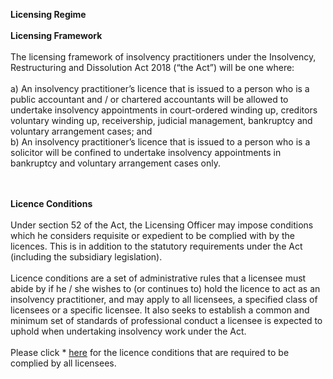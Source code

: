 **Licensing Regime**
<br><br>
**Licensing Framework**
<br><br>
The licensing framework of insolvency practitioners under the Insolvency, Restructuring and Dissolution Act 2018 (“the Act”) will be one where:
<br><br>
a)	An insolvency practitioner’s licence that is issued to a person who is a public accountant and / or chartered accountants will be allowed to undertake insolvency appointments in court-ordered winding up, creditors voluntary winding up, receivership, judicial management, bankruptcy and voluntary arrangement cases; and
<br>
b)	An insolvency practitioner’s licence that is issued to a person who is a solicitor will be confined to undertake insolvency appointments in bankruptcy and voluntary arrangement cases only. 
<br><br><br>

**Licence Conditions**
<br><br>
Under section 52 of the Act, the Licensing Officer may impose conditions which he considers requisite or expedient to be complied with by the licences. This is in addition to the statutory requirements under the Act (including the subsidiary legislation).
<br><br>
Licence conditions are a set of administrative rules that a licensee must abide by if he / she wishes to (or continues to) hold the licence to act as an insolvency practitioner, and may apply to all licensees, a specified class of licensees or a specific licensee. It also seeks to establish a common and minimum set of standards of professional conduct a licensee is expected to uphold when undertaking insolvency work under the Act.
<br><br>
Please click * <a href="* [Licence Conditions](/files/LicenceConditionswef29Mar2018.pdf)" target="_blank">here</a> for the licence conditions that are required to be complied by all licensees. 

